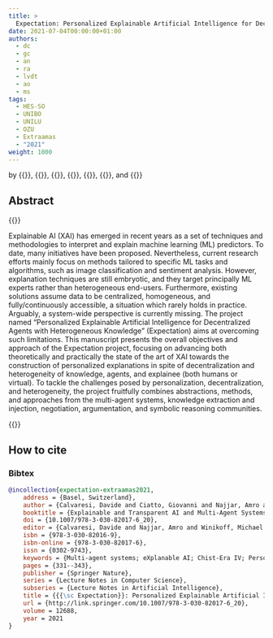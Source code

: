 ```yaml
---
title: >
  Expectation: Personalized Explainable Artificial Intelligence for Decentralized Agents with Heterogeneous Knowledge
date: 2021-07-04T00:00:00+01:00
authors:
  - dc
  - gc
  - an
  - ra
  - lvdt
  - ao
  - ms
tags:
  - HES-SO
  - UNIBO
  - UNILU
  - OZU
  - Extraamas
  - "2021"
weight: 1000
---
```


by {{<dc>}}, {{<gc>}}, {{<an>}}, {{<ra>}}, {{<lvdt>}}, {{<ao>}}, and {{<ms>}}

## Abstract 

{{<justified>}}

Explainable AI (XAI) has emerged in recent years as a set of techniques and methodologies to interpret and explain machine learning (ML) predictors. 
To date, many initiatives have been proposed. 
Nevertheless, current research efforts mainly focus on methods tailored to specific ML tasks and algorithms, such as image classification and sentiment analysis. 
However, explanation techniques are still embryotic, and they target principally ML experts rather than heterogeneous end-users. 
Furthermore, existing solutions assume data to be centralized, homogeneous, and fully/continuously accessible, a situation which rarely holds in practice. 
Arguably, a system-wide perspective is currently missing. 
The project named “Personalized Explainable Artificial Intelligence for Decentralized Agents with Heterogeneous Knowledge” (Expectation) aims at overcoming such limitations. 
This manuscript presents the overall objectives and approach of the Expectation project, focusing on advancing both theoretically and practically the state of the art of XAI towards the construction of personalized explanations in spite of decentralization and heterogeneity of knowledge, agents, and explainee (both humans or virtual). 
To tackle the challenges posed by personalization, decentralization, and heterogeneity, the project fruitfully combines abstractions, methods, and approaches from the multi-agent systems, knowledge extraction and injection, negotiation, argumentation, and symbolic reasoning communities.

{{</justified>}}

## How to cite

### Bibtex

```bibtex
@incollection{expectation-extraamas2021,
	address = {Basel, Switzerland},
	author = {Calvaresi, Davide and Ciatto, Giovanni and Najjar, Amro and Aydo{\u g}an, Reyhan and Van der Torre, Leon and Omicini, Andrea and Schumacher, Michael},
	booktitle = {Explainable and Transparent AI and Multi-Agent Systems. Third International Workshop, EXTRAAMAS 2021, Virtual Event, May 3--7, 2021, Revised Selected Papers},
	doi = {10.1007/978-3-030-82017-6_20},
	editor = {Calvaresi, Davide and Najjar, Amro and Winikoff, Michael and Fr{\"a}mling, Kary},
	isbn = {978-3-030-82016-9},
	isbn-online = {978-3-030-82017-6},
	issn = {0302-9743},
	keywords = {Multi-agent systems; eXplanable AI; Chist-Era IV; Personalisation; Decentralisation; Expectation},
	pages = {331--343},
	publisher = {Springer Nature},
	series = {Lecture Notes in Computer Science},
	subseries = {Lecture Notes in Artificial Intelligence},
	title = {{{\sc Expectation}}: Personalized Explainable Artificial Intelligence for Decentralized Agents with Heterogeneous Knowledge},
	url = {http://link.springer.com/10.1007/978-3-030-82017-6_20},
	volume = 12688,
	year = 2021
}
```